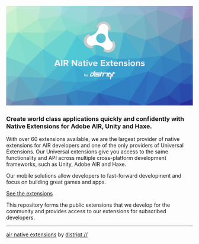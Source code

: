 
![](./images/header.png)

### Create world class applications quickly and confidently with Native Extensions for Adobe AIR, Unity and Haxe.

With over 60 extensions available, we are the largest provider of native extensions for AIR developers and one of the only providers of Universal Extensions. Our Universal extensions give you access to the same functionality and API across multiple cross-platform development frameworks, such as Unity, Adobe AIR and Haxe.

Our mobile solutions allow developers to fast-forward development and focus on building great games and apps.

[See the extensions](https://airnativeextensions.com/)


This repository forms the public extensions that we develop for the community and provides access to our extensions for subscribed developers.

---

[air native extensions](https://airnativeextensions.com)
by [distriqt //](https://distriqt.com)
